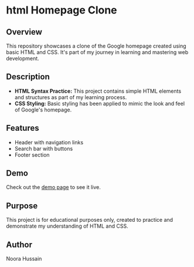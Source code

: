 # html Homepage Clone

## Overview
This repository showcases a clone of the Google homepage created using basic HTML and CSS. It's part of my journey in learning and mastering web development.

## Description
- **HTML Syntax Practice:** This project contains simple HTML elements and structures as part of my learning process.
- **CSS Styling:** Basic styling has been applied to mimic the look and feel of Google's homepage.

## Features
- Header with navigation links
- Search bar with buttons
- Footer section

## Demo
Check out the [demo page](file:///Users/noorahussain/Desktop/google.html) to see it live.

## Purpose
This project is for educational purposes only, created to practice and demonstrate my understanding of HTML and CSS.

## Author
Noora Hussain
